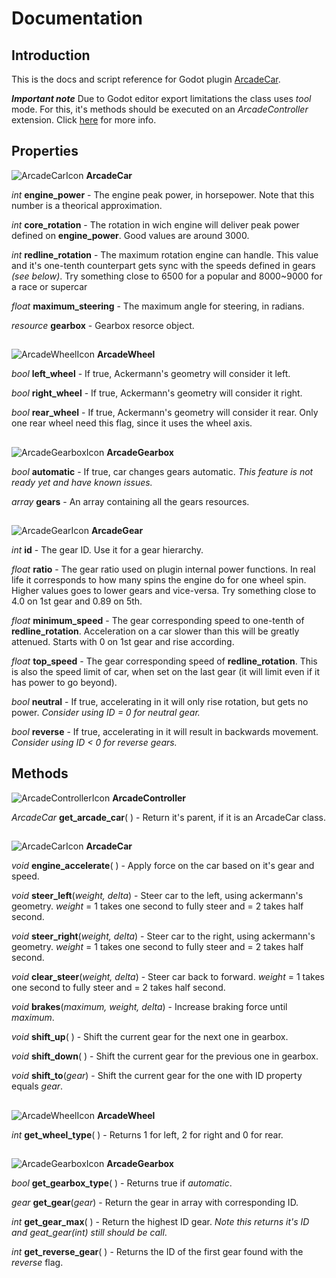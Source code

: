 # Documentation

## Introduction
This is the docs and script reference for Godot plugin [ArcadeCar](https://github.com/iuripugliero/godot_arcade_car).

**_Important note_**
Due to Godot editor export limitations the class uses *tool* mode. For this, it's methods should be executed on an *ArcadeController* extension. Click [here]() for more info.

## Properties

![ArcadeCarIcon](https://github.com/iuripugliero/godot_arcade_car/blob/main/addons/arcade_car/arcade_car_icon.png)   **ArcadeCar**

*int* **engine_power** - The engine peak power, in horsepower. Note that this number is a theorical approximation.

*int* **core_rotation** - The rotation in wich engine will deliver peak power defined on **engine_power**. Good values are around 3000.

*int* **redline_rotation** - The maximum rotation engine can handle. This value and it's one-tenth counterpart gets sync with the speeds defined in gears *(see below)*. Try something close to 6500 for a popular and 8000~9000 for a race or supercar

*float* **maximum_steering** - The maximum angle for steering, in radians.

*resource* **gearbox** - Gearbox resorce object.

##

![ArcadeWheelIcon](https://github.com/iuripugliero/godot_arcade_car/blob/main/addons/arcade_car/arcade_wheel_icon.png)   **ArcadeWheel**

*bool* **left_wheel** - If true, Ackermann's geometry will consider it left.

*bool* **right_wheel** - If true, Ackermann's geometry will consider it right.

*bool* **rear_wheel** - If true, Ackermann's geometry will consider it rear. Only one rear wheel need this flag, since it uses the wheel axis.

##

![ArcadeGearboxIcon](https://github.com/iuripugliero/godot_arcade_car/blob/main/addons/arcade_car/arcade_gearbox_icon.png)   **ArcadeGearbox**

*bool* **automatic** - If true, car changes gears automatic. *This feature is not ready yet and have known issues.*

*array* **gears** - An array containing all the gears resources.

##

![ArcadeGearIcon](https://github.com/iuripugliero/godot_arcade_car/blob/main/addons/arcade_car/arcade_gear_icon.png)   **ArcadeGear**

*int* **id** - The gear ID. Use it for a gear hierarchy.

*float* **ratio** - The gear ratio used on plugin internal power functions. In real life it corresponds to how many spins the engine do for one wheel spin. Higher values goes to lower gears and vice-versa. Try something close to 4.0 on 1st gear and 0.89 on 5th.

*float* **minimum_speed** - The gear corresponding speed to one-tenth of **redline_rotation**. Acceleration on a car slower than this will be greatly attenued. Starts with 0 on 1st gear and rise according.

*float* **top_speed** - The gear corresponding speed of **redline_rotation**. This is also the speed limit of car, when set on the last gear (it will limit even if it has power to go beyond).

*bool* **neutral** - If true, accelerating in it will only rise rotation, but gets no power. *Consider using ID = 0 for neutral gear.*

*bool* **reverse** - If true, accelerating in it will result in backwards movement. *Consider using ID < 0 for reverse gears.*

## Methods

![ArcadeControllerIcon](https://github.com/iuripugliero/godot_arcade_car/blob/main/addons/arcade_car/arcade_controller_icon.png)   **ArcadeController**

*ArcadeCar* **get_arcade_car**( ) - Return it's parent, if it is an ArcadeCar class.

##

![ArcadeCarIcon](https://github.com/iuripugliero/godot_arcade_car/blob/main/addons/arcade_car/arcade_car_icon.png)   **ArcadeCar**

*void* **engine_accelerate**( ) - Apply force on the car based on it's gear and speed.

*void* **steer_left**(*weight, delta*) - Steer car to the left, using ackermann's geometry. *weight* = 1 takes one second to fully steer and = 2 takes half second.

*void* **steer_right**(*weight, delta*) - Steer car to the right, using ackermann's geometry. *weight* = 1 takes one second to fully steer and = 2 takes half second.

*void* **clear_steer**(*weight, delta*) - Steer car back to forward. *weight* = 1 takes one second to fully steer and = 2 takes half second.

*void* **brakes**(*maximum, weight, delta*) - Increase braking force until *maximum*.

*void* **shift_up**( ) - Shift the current gear for the next one in gearbox.

*void* **shift_down**( ) - Shift the current gear for the previous one in gearbox.

*void* **shift_to**(*gear*) - Shift the current gear for the one with ID property equals *gear*.

##

![ArcadeWheelIcon](https://github.com/iuripugliero/godot_arcade_car/blob/main/addons/arcade_car/arcade_wheel_icon.png)   **ArcadeWheel**

*int* **get_wheel_type**( ) - Returns 1 for left, 2 for right and 0 for rear.

##

![ArcadeGearboxIcon](https://github.com/iuripugliero/godot_arcade_car/blob/main/addons/arcade_car/arcade_gearbox_icon.png)   **ArcadeGearbox**

*bool* **get_gearbox_type**( ) - Returns true if *automatic*.

*gear* **get_gear**(*gear*) - Return the gear in array with corresponding ID.

*int* **get_gear_max**( ) - Return the highest ID gear. *Note this returns it's ID and geat_gear(int) still should be call*.

*int* **get_reverse_gear**( ) - Returns the ID of the first gear found with the *reverse* flag.
